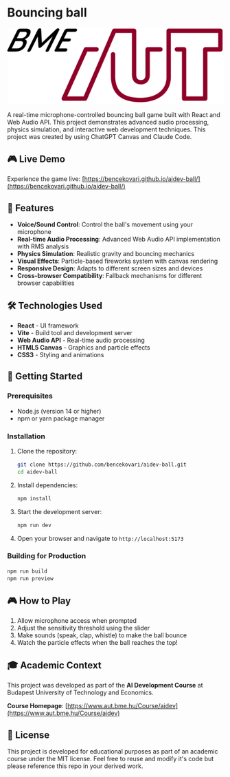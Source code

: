 # Bouncing ball

![Logo](public/logo.png)

A real-time microphone-controlled bouncing ball game built with React and Web Audio API. This project demonstrates advanced audio processing, physics simulation, and interactive web development techniques. This project was created by using ChatGPT Canvas and Claude Code.

## 🎮 Live Demo

Experience the game live: [https://bencekovari.github.io/aidev-ball/](https://bencekovari.github.io/aidev-ball/)

## 🎯 Features

- **Voice/Sound Control**: Control the ball's movement using your microphone
- **Real-time Audio Processing**: Advanced Web Audio API implementation with RMS analysis
- **Physics Simulation**: Realistic gravity and bouncing mechanics
- **Visual Effects**: Particle-based fireworks system with canvas rendering
- **Responsive Design**: Adapts to different screen sizes and devices
- **Cross-browser Compatibility**: Fallback mechanisms for different browser capabilities

## 🛠️ Technologies Used

- **React** - UI framework
- **Vite** - Build tool and development server
- **Web Audio API** - Real-time audio processing
- **HTML5 Canvas** - Graphics and particle effects
- **CSS3** - Styling and animations

## 🚀 Getting Started

### Prerequisites

- Node.js (version 14 or higher)
- npm or yarn package manager 

### Installation

1. Clone the repository:
   ```bash
   git clone https://github.com/bencekovari/aidev-ball.git
   cd aidev-ball
   ```

2. Install dependencies:
   ```bash
   npm install
   ```

3. Start the development server:
   ```bash
   npm run dev
   ```

4. Open your browser and navigate to `http://localhost:5173`

### Building for Production

```bash
npm run build
npm run preview
```

## 🎮 How to Play

1. Allow microphone access when prompted
2. Adjust the sensitivity threshold using the slider
3. Make sounds (speak, clap, whistle) to make the ball bounce
4. Watch the particle effects when the ball reaches the top!

## 🎓 Academic Context

This project was developed as part of the **AI Development Course** at Budapest University of Technology and Economics.

**Course Homepage**: [https://www.aut.bme.hu/Course/aidev](https://www.aut.bme.hu/Course/aidev)

## 📄 License

This project is developed for educational purposes as part of an academic course under the MIT license. Feel free to reuse and modify it's code but please reference this repo in your derived work.
